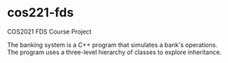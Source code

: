 # cos221-fds
COS2021 FDS Course Project

The banking system is a C++ program that simulates a bank's operations. 
The program uses a three-level hierarchy of classes to explore inheritance.
